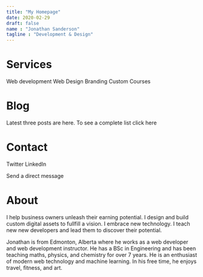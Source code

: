 ```yaml
---
title: "My Homepage"
date: 2020-02-29
draft: false
name : "Jonathan Sanderson"
tagline : "Development & Design"
---
```


# Services

Web development
Web Design
Branding 
Custom Courses

# Blog

Latest three posts are here. To see a complete list click here


# Contact

Twitter
LinkedIn

Send a direct message

# About

I help business owners unleash their earning potential. I design and build custom digital assets to fullfill a vision. I embrace new technology. I teach new new developers and lead them to discover their potential.

Jonathan is from Edmonton, Alberta where he works as a web developer and web development instructor. He has a BSc in Engineering and has been teaching maths, physics, and chemistry for over 7 years. He is an enthusiast of modern web technology and machine learning. In his free time, he enjoys travel, fitness, and art.

